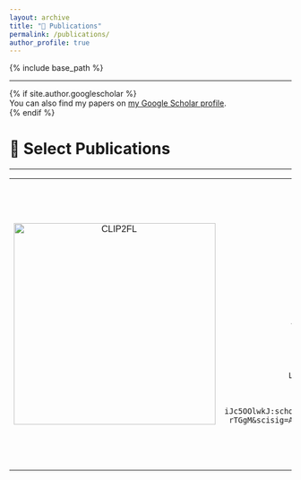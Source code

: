 ```yaml
---
layout: archive
title: "📖 Publications"
permalink: /publications/
author_profile: true
---
```


<style>
table, th, td {
  border: none;
  border-collapse: collapse;
}
</style>

{% include base_path %}

<hr>
{% if site.author.googlescholar %}
  <div class="wordwrap">You can also find my papers on <a href="{{site.author.googlescholar}}">my Google Scholar profile</a>.</div>
{% endif %}

<br>

# 📝 Select Publications
<hr>
<font face="helvetica, ariel, &#39;sans serif&#39;">
        <table cellspacing="0" cellpadding="0" class="noBorder" style="text-align:center">
            <tbody>
              <tr>
                <td class="noBorder" width="40%">
                    <img width="360" src="{{ base_path }}/images/CLIP2FL.png" alt="CLIP2FL" style="border:0px">
                </td>
                <td>
                  <b>CLIP-Guided Federated Learning on Heterogeneous and Long-Tailed Data</b>
                  <br>
                  Jiangming Shi, ShanShan Zheng, <b><i>Xiangbo Yin</i></b>, Yang Lu, Yuan Xie†, Yanyun Qu†
                  <br>
                  <em> Proceedings of the AAAI Conference on Artificial Intelligence (AAAI 2024)</em>
                  <br>
                  <a href="https://ojs.aaai.org/index.php/AAAI/article/view/29416"><img src="https://img.shields.io/badge/-Paper-blue?labelColor=white&color=F5F5F5&logo=google%20docs&logoColor=FF2D55" alt="paper"></a>
                  <a href="https://scholar.google.com/citations?view_op=view_citation&hl=zh-CN&user=H1rqfM4AAAAJ&citation_for_view=H1rqfM4AAAAJ:u-x6o8ySG0sC"><img src="https://img.shields.io/badge/dynamic/json?logo=Google%20Scholar&url=https%3A%2F%2Fcdn.jsdelivr.net%2Fgh%2Xiangboyin%2Fxiangboyin.github.io%40google-scholar-stats%2Fgs_data.json&query=$['publications']['H1rqfM4AAAAJ:u-x6o8ySG0sC']['num_citations']&labelColor=f6f6f6&color=9cf&style=flat&label=Citations" alt="Citations"></a>
                  <a href="https://github.com/shijiangming1/CLIP2FL"><img src="https://img.shields.io/github/stars/shijiangming1/CLIP2FL?style=social" alt="GitHub Stars"></a>
                  <a href="https://scholar.googleusercontent.com/scholar.bib?q=info:PemHNATh384J:scholar.google.com/&output=citation&scisdr=ClHdB0SBEP6tr8SZqXg:AFWwaeYAAAAAZnefsXiDMDlnWpFcatklV93BcIk&scisig=AFWwaeYAAAAAZnefscWLI3msJdA_WgGkIXh2PGM&scisf=4&ct=citation&cd=-1&hl=zh-CN"><img src="https://img.shields.io/badge/-BibTeX-blue?labelColor=white&color=F5F5F5&logo=latex&logoColor=008080" alt="BibTeX"></a>

 
                </td>
              </tr>
              <tr>
                <td class="noBorder" width="40%">
                    <img width="360" src="{{ base_path }}/images/DPIS.png" alt="CLIP2FL" style="border:0px">
                </td>
                <td>
                  <b>Dual Pseudo-Labels Interactive Self-Training for Semi-Supervised Visible-Infrared Person Re-Identification</b>
                  <br>
                  Jiangming Shi*, Yachao Zhang*, <b><i>Xiangbo Yin</i></b>, Yuan Xie†, Zhizhong Zhang, Jianping Fang, Zhongchao Shi, Yanyun Qu†
                  <br>
                  <em> IEEE Conference on International Conference on Computer Vision (ICCV 2023) </em>
                  <br>
                  [<a href="https://openaccess.thecvf.com/content/ICCV2023/papers/Shi_Dual_Pseudo-Labels_Interactive_Self-Training_for_Semi-Supervised_Visible-Infrared_Person_Re-Identification_ICCV_2023_paper.pdf">Paper link</a>]&nbsp;&nbsp;[<a href="https://github.com/shijiangming1/DPIS">Code link</a>]&nbsp;&nbsp;[<a href="https://scholar.googleusercontent.com/scholar.bib?q=info:0-iJc5OOlwkJ:scholar.google.com/&output=citation&scisdr=ClHdB0SEEP6tr8SUSUw:AFWwaeYAAAAAZneSUUzgOAd1e6vAhjeZo-rTGgM&scisig=AFWwaeYAAAAAZneSUU8qa278PnoYbcmhR623v9U&scisf=4&ct=citation&cd=-1&hl=zh-CN">Ciation link</a>]
                </td>
              </tr>            
            </tbody>
          </table>
</font>


<!-- {% for post in site.publications reversed %}
  {% include archive-single.html %}
{% endfor %}  -->
